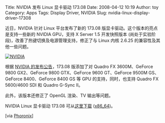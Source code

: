Title: NVIDIA 发布 Linux 显卡驱动 173.08
Date: 2008-04-12 10:19
Author: toy
Category: Apps
Tags: Display Driver, NVIDIA
Slug: nvidia-linux-display-driver-17308

近日，NVIDIA 针对 Linux 平台发布了新的 173.08
版显卡驱动。这个版本的亮点是支持一些新的 NVIDIA GPU，支持 X Server 1.5
开发快照版本 (尚处于实验阶段)，改善了热键切换及电源管理支持，修正了与
Linux 内核 2.6.25 的兼容性及其他一些问题。

[![NVIDIA](http://i.linuxtoy.org/i/2008/04/nvidia.png "nvidia")](http://i.linuxtoy.org/i/2008/04/nvidia.png)

根据 [NVIDIA
的发布公告](http://www.nvidia.com/object/linux_display_ia32_173.08.html)，173.08
版添加了对 Quadro FX 3600M、GeForce 9800 GX2、GeForce 9800 GTX、GeForce
9600 GT、GeForce 9500M GS、GeForce 8400、GeForce 8400 GS 等 GPU
的支持，同时，也支持 Quadro FX 5600/4600 SDI 和 Quadro G-Sync II。

此外，该版本还修正了 OpenGL 渲染、TV 输出等问题。

NVIDIA Linux 显卡驱动 173.08
可从[这里下载](http://www.nvidia.com/object/linux_display_ia32_173.08.html)
([x86\_64](http://www.nvidia.com/object/linux_display_amd64_173.08.html))。

[via
[Phoronix](http://www.phoronix.com/scan.php?page=article&item=nvidia_17308#=1)]
